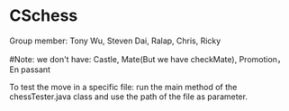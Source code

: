 # CSchess
Group member: Tony Wu, Steven Dai, Ralap, Chris, Ricky

#Note: we don't have: 
Castle, Mate(But we have checkMate), Promotion，En passant

To test the move in a specific file:
    run the main method of the chessTester.java class and use the path of the file as parameter.
